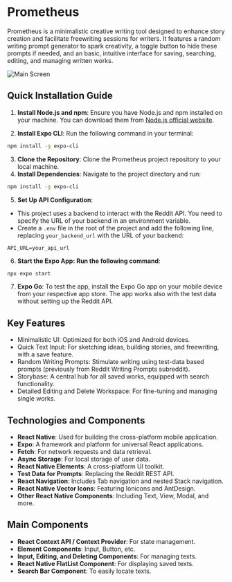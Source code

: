 # Prometheus
Prometheus is a minimalistic creative writing tool designed to enhance story creation and facilitate freewriting sessions for writers. It features a random writing prompt generator to spark creativity, a toggle button to hide these prompts if needed, and an basic, intuitive interface for saving, searching, editing, and managing written works.

<img src=https://res.cloudinary.com/dxlzstktn/image/upload/v1705488544/Prome/noob_qorphc.png alt="Main Screen">


## Quick Installation Guide

1. **Install Node.js and npm**: Ensure you have Node.js and npm installed on your machine. You can download them from [Node.js official website](https://nodejs.org/).

2. **Install Expo CLI**: Run the following command in your terminal:

```bash
npm install -g expo-cli
```
3. **Clone the Repository**: Clone the Prometheus project repository to your local machine.
4. **Install Dependencies**: Navigate to the project directory and run:
```bash
npm install -g expo-cli
```

5. **Set Up API Configuration**: 
- This project uses a backend to interact with the Reddit API. You need to specify the URL of your backend in an environment variable.
- Create a `.env` file in the root of the project and add the following line, replacing `your_backend_url` with the URL of your backend:
```env
API_URL=your_api_url
```
6. **Start the Expo App: Run the following command**:

```bash
npx expo start
```
7. **Expo Go**: To test the app, install the Expo Go app on your mobile device from your respective app store. The app works also with the test data without setting up the Reddit API.

## Key Features

- Minimalistic UI: Optimized for both iOS and Android devices.
- Quick Text Input: For sketching ideas, building stories, and freewriting, with a save feature.
- Random Writing Prompts: Stimulate writing using test-data based prompts (previously from Reddit Writing Prompts subreddit).
- Storybase: A central hub for all saved works, equipped with search functionality.
- Detailed Editing and Delete Workspace: For fine-tuning and managing single works.

## Technologies and Components
- **React Native**: Used for building the cross-platform mobile application.
- **Expo**: A framework and platform for universal React applications.
- **Fetch**: For network requests and data retrieval.
- **Async Storage**: For local storage of user data.
- **React Native Elements**: A cross-platform UI toolkit.
- **Test Data for Prompts**: Replacing the Reddit REST API.
- **React Navigation**: Includes Tab navigation and nested Stack navigation.
- **React Native Vector Icons**: Featuring Ionicons and AntDesign.
- **Other React Native Components**: Including Text, View, Modal, and more.

## Main Components
- **React Context API / Context Provider**: For state management.
- **Element Components**: Input, Button, etc.
- **Input, Editing, and Deleting Components**: For managing texts.
- **React Native FlatList Component**: For displaying saved texts.
- **Search Bar Component**: To easily locate texts.
